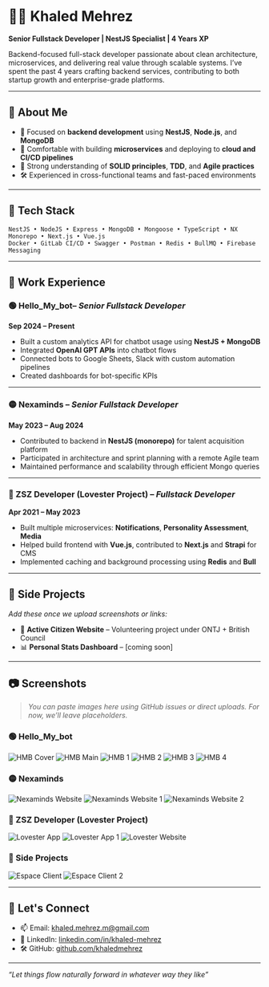 # 👨‍💻 Khaled Mehrez  
**Senior Fullstack Developer | NestJS Specialist | 4 Years XP**

Backend-focused full-stack developer passionate about clean architecture, microservices, and delivering real value through scalable systems. I’ve spent the past 4 years crafting backend services, contributing to both startup growth and enterprise-grade platforms.

---

## 📍 About Me

- 💼 Focused on **backend development** using **NestJS**, **Node.js**, and **MongoDB**
- 🚀 Comfortable with building **microservices** and deploying to **cloud and CI/CD pipelines**
- 🎯 Strong understanding of **SOLID principles**, **TDD**, and **Agile practices**
- 🛠️ Experienced in cross-functional teams and fast-paced environments

---

## 🧠 Tech Stack

```
NestJS • NodeJS • Express • MongoDB • Mongoose • TypeScript • NX Monorepo • Next.js • Vue.js  
Docker • GitLab CI/CD • Swagger • Postman • Redis • BullMQ • Firebase Messaging
```

---

## 💼 Work Experience

### 🟢 Hello_My_bot– _Senior Fullstack Developer_  
**Sep 2024 – Present**

- Built a custom analytics API for chatbot usage using **NestJS + MongoDB**
- Integrated **OpenAI GPT APIs** into chatbot flows
- Connected bots to Google Sheets, Slack with custom automation pipelines
- Created dashboards for bot-specific KPIs

---

### 🟡 Nexaminds – _Senior Fullstack Developer_  
**May 2023 – Aug 2024**

- Contributed to backend in **NestJS (monorepo)** for talent acquisition platform  
- Participated in architecture and sprint planning with a remote Agile team  
- Maintained performance and scalability through efficient Mongo queries

---

### 🔴 ZSZ Developer (Lovester Project) – _Fullstack Developer_  
**Apr 2021 – May 2023**

- Built multiple microservices: **Notifications**, **Personality Assessment**, **Media**
- Helped build frontend with **Vue.js**, contributed to **Next.js** and **Strapi** for CMS
- Implemented caching and background processing using **Redis** and **Bull**

---

## 🌱 Side Projects

_Add these once we upload screenshots or links:_

- 🔧 **Active Citizen Website** – Volunteering project under ONTJ + British Council
- 📊 **Personal Stats Dashboard** – [coming soon]

---

## 📷 Screenshots

> _You can paste images here using GitHub issues or direct uploads. For now, we’ll leave placeholders._


### 🟢 Hello_My_bot
![HMB Cover](screenshots/HMB_COVER.jpeg)
![HMB Main](screenshots/HMB.png)
![HMB 1](screenshots/HMB1.png)
![HMB 2](screenshots/HMB2.png)
![HMB 3](screenshots/HMB3.png)
![HMB 4](screenshots/HMB4.png) 

### 🟡 Nexaminds
![Nexaminds Website](screenshots/NEXAMINDS_WEBSITE.png)
![Nexaminds Website 1](screenshots/NEXAMINDS_WEBSITE_1.png)
![Nexaminds Website 2](screenshots/NEXAMINDS_WEBSITE2.png)

### 🔴 ZSZ Developer (Lovester Project)
![Lovester App](screenshots/LOVESTER_APP.png)
![Lovester App 1](screenshots/LOVESTER_APP1.png)
![Lovester Website](screenshots/LOVESTER_WEBSITE.png)

### 🌱 Side Projects
![Espace Client](screenshots/ESPACE_CLIENT.png)
![Espace Client 2](screenshots/ESPACE_CLIENT2.png)

---

## 🔗 Let's Connect

- 📫 Email: [khaled.mehrez.m@gmail.com](mailto:khaled.mehrez.m@gmail.com)  
- 💼 LinkedIn: [linkedin.com/in/khaled-mehrez](https://www.linkedin.com/in/khaled-mehrez)  
- 🛠️ GitHub: [github.com/khaledmehrez](https://github.com/khaledmehrez)

---

_“Let things flow naturally forward in whatever way they like”_

